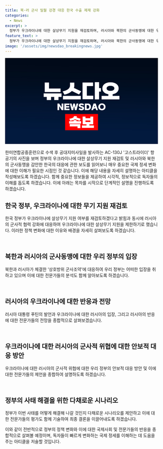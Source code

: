 ```yaml
---
title: 북·러 군사 밀월 강경 대응 한국 수출 제재 강화
categories:
  - News
excerpt: >
  정부가 우크라이나에 대한 살상무기 지원을 재검토하며, 러시아와 북한의 군사동맹에 대한 우려가 고조되고 있다. 북러가 체결한 상호방위 군사조약에 대응하기 위해 대러시아 수출 금지품목을 243개 추가로 확대하고, 우크라이나에 대한 살상무기 지원 여부를 다시 검토하겠다는 입장을 밝혔다. 이러한 결정은 우리 안보에 대한 위협으로 받아들여지며, 러시아의 반응에 따라 압박수위를 높일 것으로 예상된다. 이에 대한 전문가들의 우려와 분석이 제기되고 있으며, 정부는 상황을 지켜보며 대응 방안을 모색하고 있다.
feature_text: >
  정부가 우크라이나에 대한 살상무기 지원을 재검토하며, 러시아와 북한의 군사동맹에 대한 우려가 고조되고 있다. 북러가 체결한 상호방위 군사조약에 대응하기 위해 대러시아 수출 금지품목을 243개 추가로 확대하고, 우크라이나에 대한 살상무기 지원 여부를 다시 검토하겠다는 입장을 밝혔다. 이러한 결정은 우리 안보에 대한 위협으로 받아들여지며, 러시아의 반응에 따라 압박수위를 높일 것으로 예상된다. 이에 대한 전문가들의 우려와 분석이 제기되고 있으며, 정부는 상황을 지켜보며 대응 방안을 모색하고 있다.
image: '/assets/img/newsdao_breakingnews.jpg'
---
```


<p><img src="/assets/img/newsdao_breakingnews.jpg" alt="pcversion 속보" /></p>

<p>한미연합공중훈련으로 수색 후 공대지미사일을 발사하는 AC-130J '고스트라이더' 항공기의 사진을 보며 정부의 우크라이나에 대한 살상무기 지원 재검토 및 러시아와 북한의 군사동맹을 감안한 한국의 대응에 관한 보도를 읽어보니 매우 중요한 국제 정세 변화에 대한 이해가 필요한 시점인 것 같습니다. 이에 해당 내용을 자세히 설명하는 아티클을 작성해보도록 하겠습니다. 함께 중요한 정보들을 제공하여 시각적, 정보적으로 독자들의 이해를 돕도록 하겠습니다. 이에 아래는 목차를 시작으로 단계적인 설명을 진행하도록 하겠습니다.</p>

<h2 data-ke-size="size26">한국 정부, 우크라이나에 대한 무기 지원 재검토</h2>

<p>한국 정부가 우크라이나에 살상무기 지원 여부를 재검토하겠다고 밝힘과 동시에 러시아의 군사적 협력 강화에 대응하여 우크라이나에 대한 살상무기 지원을 제한하기로 했습니다. 이러한 정책 변화에 대한 이유와 배경을 자세히 살펴보도록 하겠습니다.</p>

<p data-ke-size="size16">&nbsp;</p>

<h2 data-ke-size="size26">북한과 러시아의 군사동맹에 대한 우리 정부의 입장</h2>

<p>북한과 러시아가 체결한 ‘상호방위 군사조약’에 대응하여 우리 정부는 어떠한 입장을 취하고 있으며 이에 대한 전문가들의 분석도 함께 알아보도록 하겠습니다.</p>

<p data-ke-size="size16">&nbsp;</p>

<h2 data-ke-size="size26">러시아의 우크라이나에 대한 반응과 전망</h2>

<p>러시아 대통령 푸틴의 발언과 우크라이나에 대한 러시아의 입장, 그리고 러시아의 반응에 대한 전문가들의 전망을 종합적으로 살펴보겠습니다.</p>

<p data-ke-size="size16">&nbsp;</p>

<h2 data-ke-size="size26">우크라이나에 대한 러시아의 군사적 위협에 대한 안보적 대응 방안</h2>

<p>우크라이나에 대한 러시아의 군사적 위협에 대한 우리 정부의 안보적 대응 방안 및 이에 대한 전문가들의 제언을 종합하여 설명하도록 하겠습니다.</p>

<p data-ke-size="size16">&nbsp;</p>

<h2 data-ke-size="size26">정부의 사태 해결을 위한 다채로운 시나리오</h2>

<p>정부가 이번 사태를 어떻게 해결해 나갈 것인지 다채로운 시나리오를 제안하고 이에 대한 전문가들의 평가도 함께 기술하여 최종 결론을 이끌어내도록 하겠습니다.</p>

<p>이와 같이 전반적으로 정부의 정책 변화와 이에 대한 국제사회 및 전문가들의 반응을 종합적으로 살펴볼 예정이며, 독자들이 빠르게 변화하는 국제 정세를 이해하는 데 도움을 주는 아티클을 저술할 것입니다.</p>

